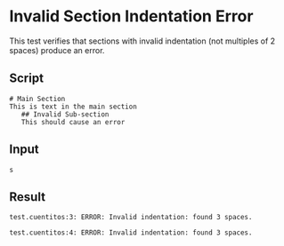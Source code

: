 # Invalid Section Indentation Error

This test verifies that sections with invalid indentation (not multiples of 2 spaces) produce an error.

## Script
```cuentitos
# Main Section
This is text in the main section
   ## Invalid Sub-section
   This should cause an error
```

## Input
```input
s
```

## Result
```result
test.cuentitos:3: ERROR: Invalid indentation: found 3 spaces.

test.cuentitos:4: ERROR: Invalid indentation: found 3 spaces.
```
